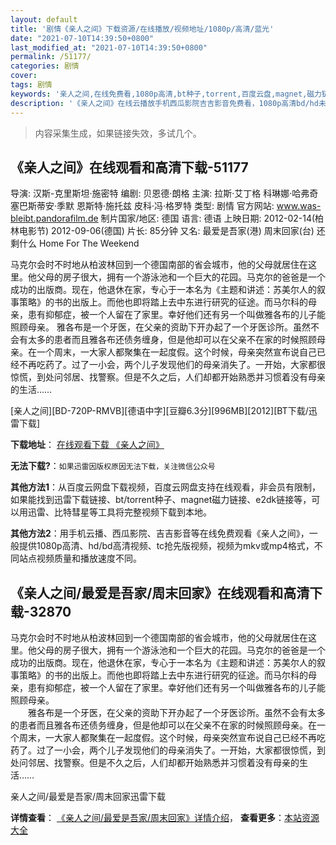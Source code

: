 ```yaml
---
layout: default
title: '剧情《亲人之间》下载资源/在线播放/视频地址/1080p/高清/蓝光'
date: "2021-07-10T14:39:50+0800"
last_modified_at: "2021-07-10T14:39:50+0800"
permalink: /51177/
categories: 剧情
cover:
tags: 剧情
keywords: '亲人之间,在线免费看,1080p高清,bt种子,torrent,百度云盘,magnet,磁力链,迅雷下载资源'
description: '《亲人之间》在线云播放手机西瓜影院吉吉影音免费看，1080p高清bd/hd未删减完整版和tc抢先枪版，mkv/mp4格式，附带bt/torrent种子、magnet/磁力链、百度云盘、网盘资源迅雷下载链接'
---
```


>内容采集生成，如果链接失效，多试几个。


## 《亲人之间》在线观看和高清下载-51177

导演: 汉斯-克里斯坦·施密特 编剧: 贝恩德·朗格 主演: 拉斯·艾丁格 科琳娜·哈弗奇 塞巴斯蒂安·季默 恩斯特·施托兹 皮科·冯·格罗特 类型: 剧情 官方网站: www.was-bleibt.pandorafilm.de 制片国家/地区: 德国 语言: 德语 上映日期: 2012-02-14(柏林电影节) 2012-09-06(德国) 片长: 85分钟 又名: 最爱是吾家(港) 周末回家(台) 还剩什么 Home For The Weekend

马克尔会时不时地从柏波林回到一个德国南部的省会城市，他的父母就居住在这里。他父母的房子很大，拥有一个游泳池和一个巨大的花园。马克尔的爸爸是一个成功的出版商。现在，他退休在家，专心于一本名为《主题和讲述：苏美尔人的叙事策略》的书的出版上。而他也即将踏上去中东进行研究的征途。而马尔科的母亲，患有抑郁症，被一个人留在了家里。幸好他们还有另一个叫做雅各布的儿子能照顾母亲。 雅各布是一个牙医，在父亲的资助下开办起了一个牙医诊所。虽然不会有太多的患者而且雅各布还债务缠身，但是他却可以在父亲不在家的时候照顾母亲。在一个周末，一大家人都聚集在一起度假。这个时候，母亲突然宣布说自己已经不再吃药了。过了一小会，两个儿子发现他们的母亲消失了。一开始，大家都很惊慌，到处问邻居、找警察。但是不久之后，人们却都开始熟悉并习惯着没有母亲的生活……


[亲人之间][BD-720P-RMVB][德语中字][豆瓣6.3分][996MB][2012][BT下载/迅雷下载]

**下载地址**： [在线观看下载 《亲人之间》](https://www.btdx8.com/torrent/home_for_the_weekend_2012.html) 


**无法下载?**：`如果迅雷因版权原因无法下载，关注微信公众号 `

**其他方法1**：从百度云网盘下载视频，百度云网盘支持在线观看，非会员有限制，如果能找到迅雷下载链接、bt/torrent种子、magnet磁力链接、e2dk链接等，可以用迅雷、比特彗星等工具将完整视频下载到本地。

**其他方法2**：用手机云播、西瓜影院、吉吉影音等在线免费观看《亲人之间》，一般提供1080p高清、hd/bd高清视频、tc抢先版视频，视频为mkv或mp4格式，不同站点视频质量和播放速度不同。


## 《亲人之间/最爱是吾家/周末回家》在线观看和高清下载-32870

马克尔会时不时地从柏波林回到一个德国南部的省会城市，他的父母就居住在这里。他父母的房子很大，拥有一个游泳池和一个巨大的花园。马克尔的爸爸是一个成功的出版商。现在，他退休在家，专心于一本名为《主题和讲述：苏美尔人的叙事策略》的书的出版上。而他也即将踏上去中东进行研究的征途。而马尔科的母亲，患有抑郁症，被一个人留在了家里。幸好他们还有另一个叫做雅各布的儿子能照顾母亲。<br style="text-transform: none; background-color: rgb(255,255,255); text-indent: 0px; letter-spacing: normal; font: 14px/21px Arial; white-space: normal; color: rgb(51,51,51); word-spacing: 0px; -webkit-text-size-adjust: auto; -webkit-text-stroke-width: 0px" />　　雅各布是一个牙医，在父亲的资助下开办起了一个牙医诊所。虽然不会有太多的患者而且雅各布还债务缠身，但是他却可以在父亲不在家的时候照顾母亲。在一个周末，一大家人都聚集在一起度假。这个时候，母亲突然宣布说自己已经不再吃药了。过了一小会，两个儿子发现他们的母亲消失了。一开始，大家都很惊慌，到处问邻居、找警察。但是不久之后，人们却都开始熟悉并习惯着没有母亲的生活&hellip;…


亲人之间/最爱是吾家/周末回家迅雷下载

**详情查看**： [《亲人之间/最爱是吾家/周末回家》详情介绍](/movie/32870/)， **查看更多**：[本站资源大全](/movie/t/all/)

